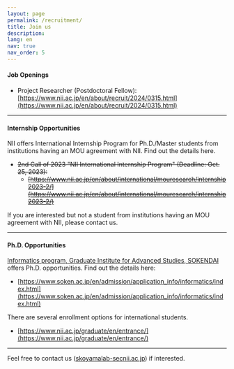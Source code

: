 ```yaml
---
layout: page
permalink: /recruitment/
title: Join us
description:
lang: en 
nav: true
nav_order: 5
---
```


#### Job Openings

- Project Researcher (Postdoctoral Fellow): [https://www.nii.ac.jp/en/about/recruit/2024/0315.html](https://www.nii.ac.jp/en/about/recruit/2024/0315.html)

---

#### Internship Opportunities

NII offers International Internship Program for Ph.D./Master students from institutions having an MOU agreement with NII. Find out the details here. 

- ~~2nd Call of 2023 "NII International Internship Program" (Deadline: Oct. 25, 2023):~~
    - ~~[https://www.nii.ac.jp/en/about/international/mouresearch/internship2023-2/](https://www.nii.ac.jp/en/about/international/mouresearch/internship2023-2/)~~

If you are interested but not a student from institutions having an MOU agreement with NII, please contact us. 

---

#### Ph.D. Opportunities

[Informatics program, Graduate Institute for Advanced Studies, SOKENDAI](https://www.nii.ac.jp/graduate/en/) offers Ph.D. opportunities. Find out the details here:

- [https://www.soken.ac.jp/en/admission/application_info/informatics/index.html](https://www.soken.ac.jp/en/admission/application_info/informatics/index.html)

There are several enrollment options for international students.

- [https://www.nii.ac.jp/graduate/en/entrance/](https://www.nii.ac.jp/graduate/en/entrance/)

---

Feel free to contact us (<a href="">skoyamalab-sec<i class="fas fa-at"></i>nii.ac.jp</a>) if interested.
